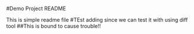 #Demo Project README

This is simple readme file
#TEst adding since we can test it with using diff tool
##This is bound to cause trouble!!
